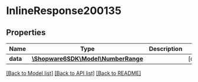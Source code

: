 # InlineResponse200135

## Properties
Name | Type | Description | Notes
------------ | ------------- | ------------- | -------------
**data** | [**\Shopware6SDK\Model\NumberRange**](NumberRange.md) |  | [optional] 

[[Back to Model list]](../../README.md#documentation-for-models) [[Back to API list]](../../README.md#documentation-for-api-endpoints) [[Back to README]](../../README.md)

